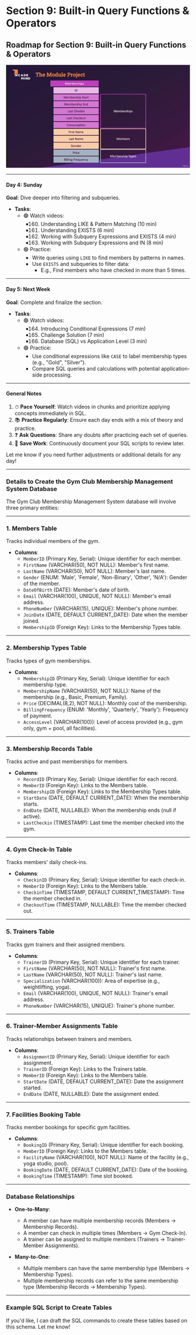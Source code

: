 # Section 9: Built-in Query Functions & Operators

## **Roadmap for Section 9: Built-in Query Functions & Operators**

<div style="text-align:center">
<img src="img/module-project.png" style="widht:40%">
</div>

---

#### **Day 4: Sunday**

**Goal**: Dive deeper into filtering and subqueries.

- **Tasks**:
  - 🟢 Watch videos:
    - 160. Understanding LIKE & Pattern Matching (10 min)
    - 161. Understanding EXISTS (6 min)
    - 162. Working with Subquery Expressions and EXISTS (4 min)
    - 163. Working with Subquery Expressions and IN (8 min)
  - 🟢 Practice:
    - Write queries using `LIKE` to find members by patterns in names.
    - Use `EXISTS` and subqueries to filter data:
      - E.g., Find members who have checked in more than 5 times.

---

#### **Day 5: Next Week**

**Goal**: Complete and finalize the section.

- **Tasks**:
  - 🟢 Watch videos:
    - 164. Introducing Conditional Expressions (7 min)
    - 165. Challenge Solution (7 min)
    - 166. Database (SQL) vs Application Level (3 min)
  - 🟢 Practice:
    - Use conditional expressions like `CASE` to label membership types (e.g., "Gold", "Silver").
    - Compare SQL queries and calculations with potential application-side processing.

---

#### **General Notes**

1. ⏱ **Pace Yourself**: Watch videos in chunks and prioritize applying concepts immediately in SQL.
2. 📚 **Practice Regularly**: Ensure each day ends with a mix of theory and practice.
3. ❓ **Ask Questions**: Share any doubts after practicing each set of queries.
4. 💾 **Save Work**: Continuously document your SQL scripts to review later.

Let me know if you need further adjustments or additional details for any day!

---

### Details to Create the Gym Club Membership Management System Database

The Gym Club Membership Management System database will involve three primary entities:

---

### **1. Members Table**

Tracks individual members of the gym.

- **Columns**:
  - `MemberID` (Primary Key, Serial): Unique identifier for each member.
  - `FirstName` (VARCHAR(50), NOT NULL): Member's first name.
  - `LastName` (VARCHAR(50), NOT NULL): Member's last name.
  - `Gender` (ENUM: 'Male', 'Female', 'Non-Binary', 'Other', 'N/A'): Gender of the member.
  - `DateOfBirth` (DATE): Member's date of birth.
  - `Email` (VARCHAR(100), UNIQUE, NOT NULL): Member's email address.
  - `PhoneNumber` (VARCHAR(15), UNIQUE): Member's phone number.
  - `JoinDate` (DATE, DEFAULT CURRENT_DATE): Date when the member joined.
  - `MembershipID` (Foreign Key): Links to the Membership Types table.

---

### **2. Membership Types Table**

Tracks types of gym memberships.

- **Columns**:
  - `MembershipID` (Primary Key, Serial): Unique identifier for each membership type.
  - `MembershipName` (VARCHAR(50), NOT NULL): Name of the membership (e.g., Basic, Premium, Family).
  - `Price` (DECIMAL(8,2), NOT NULL): Monthly cost of the membership.
  - `BillingFrequency` (ENUM: 'Monthly', 'Quarterly', 'Yearly'): Frequency of payment.
  - `AccessLevel` (VARCHAR(100)): Level of access provided (e.g., gym only, gym + pool, all facilities).

---

### **3. Membership Records Table**

Tracks active and past memberships for members.

- **Columns**:
  - `RecordID` (Primary Key, Serial): Unique identifier for each record.
  - `MemberID` (Foreign Key): Links to the Members table.
  - `MembershipID` (Foreign Key): Links to the Membership Types table.
  - `StartDate` (DATE, DEFAULT CURRENT_DATE): When the membership starts.
  - `EndDate` (DATE, NULLABLE): When the membership ends (null if active).
  - `LastCheckin` (TIMESTAMP): Last time the member checked into the gym.

---

### **4. Gym Check-In Table**

Tracks members' daily check-ins.

- **Columns**:
  - `CheckinID` (Primary Key, Serial): Unique identifier for each check-in.
  - `MemberID` (Foreign Key): Links to the Members table.
  - `CheckinTime` (TIMESTAMP, DEFAULT CURRENT_TIMESTAMP): Time the member checked in.
  - `CheckoutTime` (TIMESTAMP, NULLABLE): Time the member checked out.

---

### **5. Trainers Table**

Tracks gym trainers and their assigned members.

- **Columns**:
  - `TrainerID` (Primary Key, Serial): Unique identifier for each trainer.
  - `FirstName` (VARCHAR(50), NOT NULL): Trainer's first name.
  - `LastName` (VARCHAR(50), NOT NULL): Trainer's last name.
  - `Specialization` (VARCHAR(100)): Area of expertise (e.g., weightlifting, yoga).
  - `Email` (VARCHAR(100), UNIQUE, NOT NULL): Trainer's email address.
  - `PhoneNumber` (VARCHAR(15), UNIQUE): Trainer's phone number.

---

### **6. Trainer-Member Assignments Table**

Tracks relationships between trainers and members.

- **Columns**:
  - `AssignmentID` (Primary Key, Serial): Unique identifier for each assignment.
  - `TrainerID` (Foreign Key): Links to the Trainers table.
  - `MemberID` (Foreign Key): Links to the Members table.
  - `StartDate` (DATE, DEFAULT CURRENT_DATE): Date the assignment started.
  - `EndDate` (DATE, NULLABLE): Date the assignment ended.

---

### **7. Facilities Booking Table**

Tracks member bookings for specific gym facilities.

- **Columns**:
  - `BookingID` (Primary Key, Serial): Unique identifier for each booking.
  - `MemberID` (Foreign Key): Links to the Members table.
  - `FacilityName` (VARCHAR(100), NOT NULL): Name of the facility (e.g., yoga studio, pool).
  - `BookingDate` (DATE, DEFAULT CURRENT_DATE): Date of the booking.
  - `BookingTime` (TIMESTAMP): Time slot booked.

---

### Database Relationships

- **One-to-Many**:

  - A member can have multiple membership records (Members → Membership Records).
  - A member can check in multiple times (Members → Gym Check-In).
  - A trainer can be assigned to multiple members (Trainers → Trainer-Member Assignments).

- **Many-to-One**:
  - Multiple members can have the same membership type (Members → Membership Types).
  - Multiple membership records can refer to the same membership type (Membership Records → Membership Types).

---

### Example SQL Script to Create Tables

If you'd like, I can draft the SQL commands to create these tables based on this schema. Let me know!
